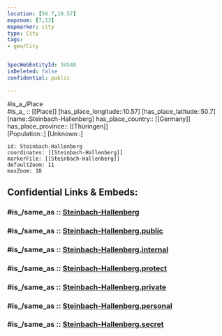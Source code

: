 ```yaml
---
location: [50.7,10.57] 
mapzoom: [7,12] 
mapmarker: city 
type: City
tags:
- geo/City


SpocWebEntityId: 34548
isDeleted: false
confidential: public

---
```

#is_a_/Place  
#is_a_ :: [[Place]] 
[has_place_longitude::10.57] 
[has_place_latitude::50.7] 
[name::Steinbach-Hallenberg] 
has_place_country:: [[Germany]]  
has_place_province:: [[Thüringen]]  
[Population::] 
[Unknown::] 


```leaflet
id: Steinbach-Hallenberg
coordinates: [[Steinbach-Hallenberg]] 
markerFile: [[Steinbach-Hallenberg]] 
defaultZoom: 11 
maxZoom: 18
```


## Confidential Links & Embeds: 

### #is_/same_as :: [Steinbach-Hallenberg](/_Standards/Earth/Continent/Europe/Europe~Central/Germany/Germany~East/Thüringen/counties~TH/Schmalkalden-Meiningen/cities~Schmalkalden/Steinbach-Hallenberg.md) 

### #is_/same_as :: [Steinbach-Hallenberg.public](/_public/Earth/Continent/Europe/Europe~Central/Germany/Germany~East/Thüringen/counties~TH/Schmalkalden-Meiningen/cities~Schmalkalden/Steinbach-Hallenberg.public.md) 

### #is_/same_as :: [Steinbach-Hallenberg.internal](/_internal/Earth/Continent/Europe/Europe~Central/Germany/Germany~East/Thüringen/counties~TH/Schmalkalden-Meiningen/cities~Schmalkalden/Steinbach-Hallenberg.internal.md) 

### #is_/same_as :: [Steinbach-Hallenberg.protect](/_protect/Earth/Continent/Europe/Europe~Central/Germany/Germany~East/Thüringen/counties~TH/Schmalkalden-Meiningen/cities~Schmalkalden/Steinbach-Hallenberg.protect.md) 

### #is_/same_as :: [Steinbach-Hallenberg.private](/_private/Earth/Continent/Europe/Europe~Central/Germany/Germany~East/Thüringen/counties~TH/Schmalkalden-Meiningen/cities~Schmalkalden/Steinbach-Hallenberg.private.md) 

### #is_/same_as :: [Steinbach-Hallenberg.personal](/_personal/Earth/Continent/Europe/Europe~Central/Germany/Germany~East/Thüringen/counties~TH/Schmalkalden-Meiningen/cities~Schmalkalden/Steinbach-Hallenberg.personal.md) 

### #is_/same_as :: [Steinbach-Hallenberg.secret](/_secret/Earth/Continent/Europe/Europe~Central/Germany/Germany~East/Thüringen/counties~TH/Schmalkalden-Meiningen/cities~Schmalkalden/Steinbach-Hallenberg.secret.md)

